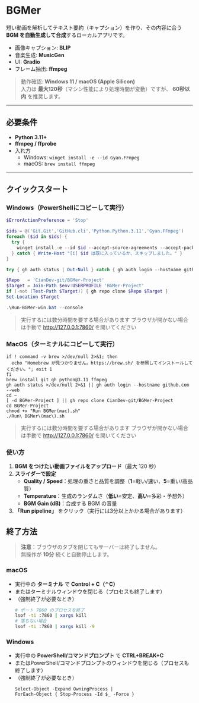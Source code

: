 # BGMer

短い動画を解析してテキスト要約（キャプション）を作り、その内容に合う **BGM を自動生成して合成**するローカルアプリです。

- 画像キャプション: **BLIP**
- 音楽生成: **MusicGen**
- UI: **Gradio**
- フレーム抽出: **ffmpeg**

> 動作確認: **Windows 11 / macOS (Apple Silicon)**  
> 入力は **最大120秒**（マシン性能により処理時間が変動）ですが、 **60秒以内** を推奨します。

---

## 必要条件

- **Python 3.11+**
- **ffmpeg / ffprobe**
- 入れ方
  - Windows: `winget install -e --id Gyan.FFmpeg`
  - macOS:   `brew install ffmpeg`

---

## クイックスタート

### Windows（PowerShellにコピーして実行）

```powershell
$ErrorActionPreference = 'Stop'

$ids = @('Git.Git','GitHub.cli','Python.Python.3.11','Gyan.FFmpeg')
foreach ($id in $ids) {
  try {
    winget install -e --id $id --accept-source-agreements --accept-package-agreements --source winget | Out-Null
  } catch { Write-Host "[i] $id は既に入っているか、スキップしました。" }
}

try { gh auth status | Out-Null } catch { gh auth login --hostname github.com --web }

$Repo   = 'CianDev-git/BGMer-Project'
$Target = Join-Path $env:USERPROFILE 'BGMer-Project'
if (-not (Test-Path $Target)) { gh repo clone $Repo $Target }
Set-Location $Target

.\Run-BGMer-win.bat --console
```
> 実行するには数分時間を要する場合があります
> ブラウザが開かない場合は手動で http://127.0.0.1:7860/ を開いてください

### MacOS（ターミナルにコピーして実行）
```set -e
if ! command -v brew >/dev/null 2>&1; then
  echo "Homebrew が見つかりません。https://brew.sh/ を参照してインストールしてください。"; exit 1
fi
brew install git gh python@3.11 ffmpeg
gh auth status >/dev/null 2>&1 || gh auth login --hostname github.com --web
cd ~
[ -d BGMer-Project ] || gh repo clone CianDev-git/BGMer-Project
cd BGMer-Project
chmod +x "Run BGMer(mac).sh"
./Run\ BGMer\(mac\).sh
```
> 実行するには数分時間を要する場合があります
> ブラウザが開かない場合は手動で http://127.0.0.1:7860/ を開いてください

### 使い方

1. **BGM をつけたい動画ファイルをアップロード**（最大 120 秒）
2. **スライダーで設定**
   - **Quality / Speed**：処理の重さと品質を調整（**1**=軽い/速い、**5**=重い/高品質）
   - **Temperature**：生成のランダムさ（**低い**=安定、**高い**=多彩・予想外）
   - **BGM Gain (dB)**：合成する BGM の音量
3. **「Run pipeline」** をクリック（実行には3分以上かかる場合があります）

## 終了方法

> **注意**：ブラウザのタブを閉じてもサーバーは終了しません。  
> 無操作が **10分** 続くと自動停止します。

### macOS
- 実行中の **ターミナル** で **Control + C（⌃C）**
- またはターミナルウィンドウを閉じる（プロセスも終了します）
- （強制終了が必要なとき）
  ```bash
  # ポート 7860 のプロセスを終了
  lsof -ti :7860 | xargs kill
  # 落ちない場合
  lsof -ti :7860 | xargs kill -9
  ```

### Windows
- 実行中の **PowerShell/コマンドプロンプト** で **CTRL+BREAK+C**
- またはPowerShell/コマンドプロンプトのウィンドウを閉じる（プロセスも終了します）
- （強制終了が必要なとき）
  ```Get-NetTCPConnection -LocalPort 7860 -State Listen |
  Select-Object -Expand OwningProcess |
  ForEach-Object { Stop-Process -Id $_ -Force }
  ```
